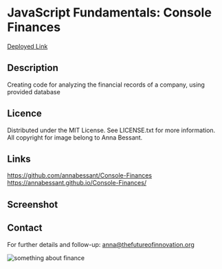 # JavaScript Fundamentals: Console Finances

[Deployed Link](https://annabessant.github.io/Console-Finances/)

## Description
Creating code for analyzing the financial records of a company, using provided database  


## Licence
Distributed under the MIT License. See LICENSE.txt for more information.
All copyright for image belong to Anna Bessant. 


## Links
https://github.com/annabessant/Console-Finances 
https://annabessant.github.io/Console-Finances/ 


## Screenshot


## Contact
For further details and follow-up: anna@thefutureofinnovation.org 


![something about finance](/Console_Finances.jpeg)